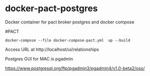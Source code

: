 # docker-pact-postgres
Docker container for pact broker postgres and docker compose

#PACT

```
docker-compose --file docker-compose-pact.yml  up --build
```

Access URL at http://localhost/ui/relationships


Postgres GUI for MAC is pgadmin

https://www.postgresql.org/ftp/pgadmin3/pgadmin4/v1.0-beta2/osx/
